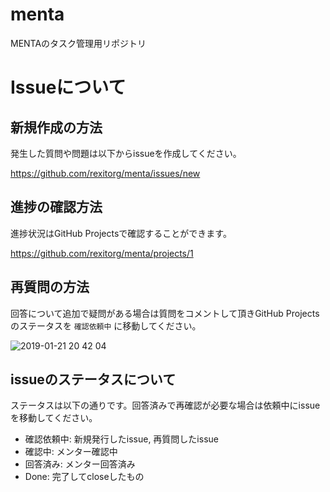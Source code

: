 # menta
MENTAのタスク管理用リポジトリ

# Issueについて

## 新規作成の方法

発生した質問や問題は以下からissueを作成してください。

https://github.com/rexitorg/menta/issues/new

## 進捗の確認方法

進捗状況はGitHub Projectsで確認することができます。

https://github.com/rexitorg/menta/projects/1

## 再質問の方法

回答について追加で疑問がある場合は質問をコメントして頂きGitHub Projectsのステータスを `確認依頼中` に移動してください。

![2019-01-21 20 42 04](https://user-images.githubusercontent.com/13507595/51472524-0ca9f480-1dbd-11e9-8053-288596b12b0e.png)

## issueのステータスについて

ステータスは以下の通りです。回答済みで再確認が必要な場合は依頼中にissueを移動してください。

- 確認依頼中: 新規発行したissue, 再質問したissue
- 確認中: メンター確認中
- 回答済み: メンター回答済み
- Done: 完了してcloseしたもの

